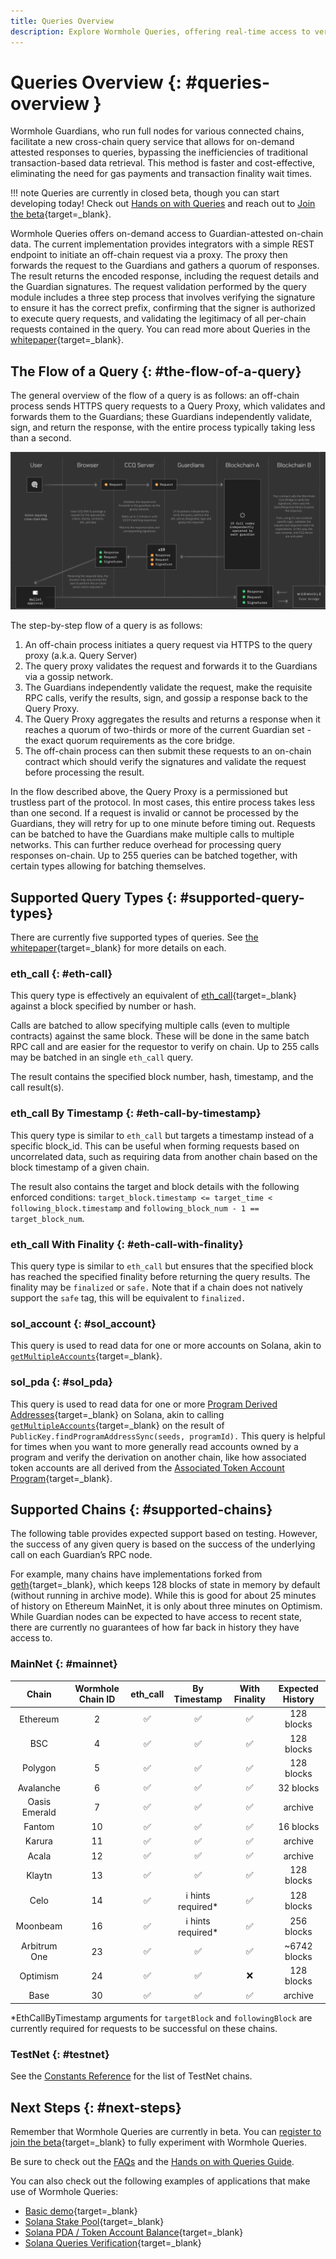 ```yaml
---
title: Queries Overview
description: Explore Wormhole Queries, offering real-time access to verified blockchain data via a REST endpoint, enabling secure cross-chain interactions and verifications.
---
```


# Queries Overview {: #queries-overview }

Wormhole Guardians, who run full nodes for various connected chains, facilitate a new cross-chain query service that allows for on-demand attested responses to queries, bypassing the inefficiencies of traditional transaction-based data retrieval. This method is faster and cost-effective, eliminating the need for gas payments and transaction finality wait times.

!!! note
	Queries are currently in closed beta, though you can start developing today! Check out [Hands on with Queries](/build/build-multichain-applications/queries/hands-on-with-queries) and reach out to [Join the beta](https://forms.clickup.com/45049775/f/1aytxf-10244/JKYWRUQ70AUI99F32Q){target=\_blank}.

Wormhole Queries offers on-demand access to Guardian-attested on-chain data. The current implementation provides integrators with a simple REST endpoint to initiate an off-chain request via a proxy. The proxy then forwards the request to the Guardians and gathers a quorum of responses. The result returns the encoded response, including the request details and the Guardian signatures. The request validation performed by the query module includes a three step process that involves verifying the signature to ensure it has the correct prefix, confirming that the signer is authorized to execute query requests, and validating the legitimacy of all per-chain requests contained in the query. You can read more about Queries in the [whitepaper](https://github.com/wormhole-foundation/wormhole/blob/main/whitepapers/0013_ccq.md){target=\_blank}.

## The Flow of a Query {: #the-flow-of-a-query}

The general overview of the flow of a query is as follows: an off-chain process sends HTTPS query requests to a Query Proxy, which validates and forwards them to the Guardians; these Guardians independently validate, sign, and return the response, with the entire process typically taking less than a second.

![The architecture flow of a query](/images/build/build-multichain-applications/queries/overview/overview-1.webp)

The step-by-step flow of a query is as follows:

1. An off-chain process initiates a query request via HTTPS to the query proxy (a.k.a. Query Server) 
2. The query proxy validates the request and forwards it to the Guardians via a gossip network.
3. The Guardians independently validate the request, make the requisite RPC calls, verify the results, sign, and gossip a response back to the Query Proxy.
4. The Query Proxy aggregates the results and returns a response when it reaches a quorum of two-thirds or more of the current Guardian set - the exact quorum requirements as the core bridge.
5. The off-chain process can then submit these requests to an on-chain contract which should verify the signatures and validate the request before processing the result.

In the flow described above, the Query Proxy is a permissioned but trustless part of the protocol. In most cases, this entire process takes less than one second. If a request is invalid or cannot be processed by the Guardians, they will retry for up to one minute before timing out. Requests can be batched to have the Guardians make multiple calls to multiple networks. This can further reduce overhead for processing query responses on-chain. Up to 255 queries can be batched together, with certain types allowing for batching themselves.

## Supported Query Types {: #supported-query-types}

There are currently five supported types of queries. See [the whitepaper](https://github.com/wormhole-foundation/wormhole/blob/main/whitepapers/0013_ccq.md){target=\_blank} for more details on each.

### eth_call {: #eth-call}

This query type is effectively an equivalent of [eth_call](https://ethereum.org/en/developers/docs/apis/json-rpc/#eth_call){target=\_blank} against a block specified by number or hash.

Calls are batched to allow specifying multiple calls (even to multiple contracts) against the same block. These will be done in the same batch RPC call and are easier for the requestor to verify on chain. Up to 255 calls may be batched in an single `eth_call` query.

The result contains the specified block number, hash, timestamp, and the call result(s).

### eth_call By Timestamp {: #eth-call-by-timestamp}

This query type is similar to `eth_call` but targets a timestamp instead of a specific block_id. This can be useful when forming requests based on uncorrelated data, such as requiring data from another chain based on the block timestamp of a given chain.

The result also contains the target and block details with the following enforced conditions: `target_block.timestamp <= target_time < following_block.timestamp` and `following_block_num - 1 == target_block_num`.

### eth_call With Finality {: #eth-call-with-finality}

This query type is similar to `eth_call` but ensures that the specified block has reached the specified finality before returning the query results. The finality may be `finalized` or `safe.` Note that if a chain does not natively support the `safe` tag, this will be equivalent to `finalized.`

### sol_account {: #sol_account}

This query is used to read data for one or more accounts on Solana, akin to [`getMultipleAccounts`](https://solana.com/docs/rpc/http/getmultipleaccounts){target=\_blank}.

### sol_pda {: #sol_pda}

This query is used to read data for one or more [Program Derived Addresses](https://www.anchor-lang.com/docs/pdas){target=\_blank} on Solana, akin to calling [`getMultipleAccounts`](https://solana.com/docs/rpc/http/getmultipleaccounts){target=\_blank} on the result of `PublicKey.findProgramAddressSync(seeds, programId).` This query is helpful for times when you want to more generally read accounts owned by a program and verify the derivation on another chain, like how associated token accounts are all derived from the [Associated Token Account Program](https://spl.solana.com/associated-token-account){target=\_blank}.

## Supported Chains {: #supported-chains}

The following table provides expected support based on testing. However, the success of any given query is based on the success of the underlying call on each Guardian’s RPC node.

For example, many chains have implementations forked from [geth](https://github.com/ethereum/go-ethereum){target=\_blank}, which keeps 128 blocks of state in memory by default (without running in archive mode). While this is good for about 25 minutes of history on Ethereum MainNet, it is only about three minutes on Optimism. While Guardian nodes can be expected to have access to recent state, there are currently no guarantees of how far back in history they have access to.

### MainNet {: #mainnet}

|      Chain      | Wormhole Chain ID | eth_call |    By Timestamp    | With Finality | Expected History |
|:---------------:|:-----------------:|:--------:|:------------------:|:-------------:|:----------------:|
| Ethereum      | 2                 | ✅        | ✅                  | ✅             | 128 blocks       |
| BSC           | 4                 | ✅        | ✅                  | ✅             | 128 blocks       |
| Polygon       | 5                 | ✅        | ✅                  | ✅             | 128 blocks       |
| Avalanche     | 6                 | ✅        | ✅                  | ✅             | 32 blocks        |
| Oasis Emerald | 7                 | ✅        | ✅                  | ✅             | archive          |
| Fantom        | 10                | ✅        | ✅                  | ✅             | 16 blocks        |
| Karura        | 11                | ✅        | ✅                  | ✅             | archive          |
| Acala         | 12                | ✅        | ✅                  | ✅             | archive          |
| Klaytn        | 13                | ✅        | ✅                  | ✅             | 128 blocks       |
| Celo          | 14                | ✅        | ℹ️ hints required\* | ✅             | 128 blocks       |
| Moonbeam      | 16                | ✅        | ℹ️ hints required\* | ✅             | 256 blocks       |
| Arbitrum One  | 23                | ✅        | ✅                  | ✅             | ~6742 blocks    |
| Optimism      | 24                | ✅        | ✅                  | ❌             | 128 blocks       |
| Base          | 30                | ✅        | ✅                  | ✅             | archive          |

\*EthCallByTimestamp arguments for `targetBlock` and `followingBlock` are currently required for requests to be successful on these chains.

### TestNet {: #testnet}

See the [Constants Reference](../reference/constants.md) for the list of TestNet chains.

## Next Steps {: #next-steps}

Remember that Wormhole Queries are currently in beta. You can [register to join the beta](https://forms.clickup.com/45049775/f/1aytxf-10244/JKYWRUQ70AUI99F32Q){target=\_blank} to fully experiment with Wormhole Queries. 

Be sure to check out the [FAQs](/build/build-multichain-applications/queries/faqs) and the [Hands on with Queries Guide](/build/build-multichain-applications/queries/hands-on-with-queries).

You can also check out the following examples of applications that make use of Wormhole Queries: 

- [Basic demo](https://github.com/wormholelabs-xyz/example-queries-demo/){target=\_blank}
- [Solana Stake Pool](https://github.com/wormholelabs-xyz/example-queries-solana-stake-pool){target=\_blank}
- [Solana PDA / Token Account Balance](https://github.com/wormholelabs-xyz/example-queries-solana-pda){target=\_blank}
- [Solana Queries Verification](https://github.com/wormholelabs-xyz/example-queries-solana-verify){target=\_blank}